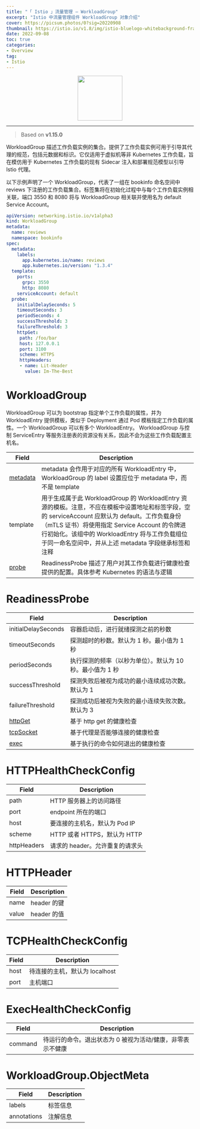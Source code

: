 ```yaml
---
title: "「 Istio 」流量管理 — WorkloadGroup"
excerpt: "Istio 中流量管理组件 WorkloadGroup 对象介绍"
cover: https://picsum.photos/0?sig=20220908
thumbnail: https://istio.io/v1.8/img/istio-bluelogo-whitebackground-framed.svg
date: 2022-09-08
toc: true
categories:
- Overview
tag:
- Istio
---
```


<div align=center><img width="120" style="border: 0px" src="https://www.vectorlogo.zone/logos/istioio/istioio-ar21.svg"></div>

------

> Based on **v1.15.0**

WorkloadGroup 描述工作负载实例的集合。提供了工作负载实例可用于引导其代理的规范，包括元数据和标识。它仅适用于虚拟机等非 Kubernetes 工作负载，旨在模仿用于 Kubernetes 工作负载的现有 Sidecar 注入和部署规范模型以引导 Istio 代理。

以下示例声明了一个 WorkloadGroup，代表了一组在 bookinfo 命名空间中 reviews 下注册的工作负载集合。标签集将在初始化过程中与每个工作负载实例相关联，端口 3550 和 8080 将与 WorkloadGroup 相关联并使用名为 default Service Account。

```yaml
apiVersion: networking.istio.io/v1alpha3
kind: WorkloadGroup
metadata:
  name: reviews
  namespace: bookinfo
spec:
  metadata:
    labels:
      app.kubernetes.io/name: reviews
      app.kubernetes.io/version: "1.3.4"
  template:
    ports:
      grpc: 3550
      http: 8080
    serviceAccount: default
  probe:
    initialDelaySeconds: 5
    timeoutSeconds: 3
    periodSeconds: 4
    successThreshold: 3
    failureThreshold: 3
    httpGet:
     path: /foo/bar
     host: 127.0.0.1
     port: 3100
     scheme: HTTPS
     httpHeaders:
     - name: Lit-Header
       value: Im-The-Best
```

# WorkloadGroup

WorkloadGroup 可以为 bootstrap 指定单个工作负载的属性，并为 WorkloadEntry 提供模板，类似于 Deployment 通过 Pod 模板指定工作负载的属性。一个 WorkloadGroup 可以有多个 WorkloadEntry。 WorkloadGroup 与控制 ServiceEntry 等服务注册表的资源没有关系，因此不会为这些工作负载配置主机名。

| Field                                 | Description                                                  |
| ------------------------------------- | ------------------------------------------------------------ |
| [metadata](#WorkloadGroup.ObjectMeta) | metadata 会作用于对应的所有 WorkloadEntry 中，WorkloadGroup 的 label 设置应位于 metadata 中，而不是 template |
| template                              | 用于生成属于此 WorkloadGroup 的 WorkloadEntry 资源的模板。注意，不应在模板中设置地址和标签字段，空的 serviceAccount 应默认为 default。工作负载身份（mTLS 证书）将使用指定 Service Account 的令牌进行初始化。该组中的 WorkloadEntry 将与工作负载组位于同一命名空间中，并从上述 metadata 字段继承标签和注释 |
| [probe](#ReadinessProbe)              | ReadinessProbe 描述了用户对其工作负载进行健康检查提供的配置。具体参考 Kubernetes 的语法与逻辑 |

# <a name="ReadinessProbe">ReadinessProbe</a>

| Field                              | Description                                               |
| ---------------------------------- | --------------------------------------------------------- |
| initialDelaySeconds                | 容器启动后，进行就绪探测之前的秒数                        |
| timeoutSeconds                     | 探测超时的秒数。默认为 1 秒。最小值为 1 秒                |
| periodSeconds                      | 执行探测的频率（以秒为单位）。默认为 10 秒。最小值为 1 秒 |
| successThreshold                   | 探测失败后被视为成功的最小连续成功次数。默认为 1          |
| failureThreshold                   | 探测成功后被视为失败的最小连续失败次数。默认为 3          |
| [httpGet](#HTTPHealthCheckConfig)  | 基于 http get 的健康检查                                  |
| [tcpSocket](#TCPHealthCheckConfig) | 基于代理是否能够连接的健康检查                            |
| [exec](#ExecHealthCheckConfig)     | 基于执行的命令如何退出的健康检查                          |

# <a name="HTTPHealthCheckConfig">HTTPHealthCheckConfig</a>

| Field       | Description                     |
| ----------- | ------------------------------- |
| path        | HTTP 服务器上的访问路径         |
| port        | endpoint 所在的端口             |
| host        | 要连接的主机名，默认为 Pod IP   |
| scheme      | HTTP 或者 HTTPS，默认为 HTTP    |
| httpHeaders | 请求的 header。允许重复的请求头 |

# <a name="HTTPHeader">HTTPHeader</a>

| Field | Description |
| ----- | ----------- |
| name  | header 的键 |
| value | header 的值 |

# <a name="TCPHealthCheckConfig">TCPHealthCheckConfig</a>

| Field | Description                    |
| ----- | ------------------------------ |
| host  | 待连接的主机，默认为 localhost |
| port  | 主机端口                       |

# <a name="ExecHealthCheckConfig">ExecHealthCheckConfig</a>

| Field   | Description                                                |
| ------- | ---------------------------------------------------------- |
| command | 待运行的命令。退出状态为 0 被视为活动/健康，非零表示不健康 |

# <a name="WorkloadGroup.ObjectMeta">WorkloadGroup.ObjectMeta</a>

| Field       | Description |
| ----------- | ----------- |
| labels      | 标签信息    |
| annotations | 注解信息    |
